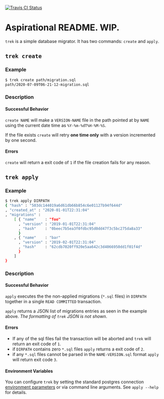 [![Travis CI Status](https://travis-ci.org/jfischoff/trek.svg?branch=master)](http://travis-ci.org/jfischoff/trek)
# Aspirational README. WIP.

`trek` is a simple database migrator. It has two commands: `create` and `apply`.

## `trek create`

### Example
```bash
$ trek create path/migration.sql
path/2020-07-09T06-21-12-migration.sql
```
### Description

#### Successful Behavior

`create NAME` will make a `VERSION-NAME` file in the path pointed at by `NAME` using the current date time as `%Y-%m-%dT%H-%M-%S`.

If the file exists `create` will retry **one time only** with a version incremented by one second.

#### Errors

`create` will return a exit code of `1` if the file creation fails for any reason.

## `trek apply`

### Example
```bash
$ trek apply DIRPATH
{ "hash" : "503dc144019a6d61db66b854c6e01127b94f644d"
, "created_at" : "2020-01-01T22:31:04"
, "migrations" :
    [ { "name"    : "foo"
      , "version" : "2019-01-01T22:31:04"
      , "hash"    : "0beec7b5ea3f0fdbc95d0dd47f3c5bc275da8a33"
      }
    , { "name"    : "bar"
      , "version" : "2019-02-01T22:31:04"
      , "hash"    : "62cdb7020ff920e5aa642c3d4066950dd1f01f4d"
      }
    ]
}
```

### Description

#### Successful Behavior

`apply` executes the the non-applied migrations (`*.sql` files) in `DIRPATH` together in a single `READ COMMITTED` transaction.

`apply` returns a JSON list of migrations entries as seen in the example above. *The formatting of `trek` JSON is not shown*.

#### Errors

- If any of the sql files fail the transaction will be aborted and `trek` will return an exit code of `1`.
- if `DIRPATH` contains zero `*.sql` files `apply` returns a exit code of `2`.
- if any `*.sql` files cannot be parsed in the `NAME-VERSION.sql` format `apply` will return exit code `3`.

#### Environment Variables

You can configure `trek` by setting the standard postgres connection [environment parameters](https://www.postgresql.org/docs/current/libpq-envars.html) or via command line arguments. See `apply --help` for details.
